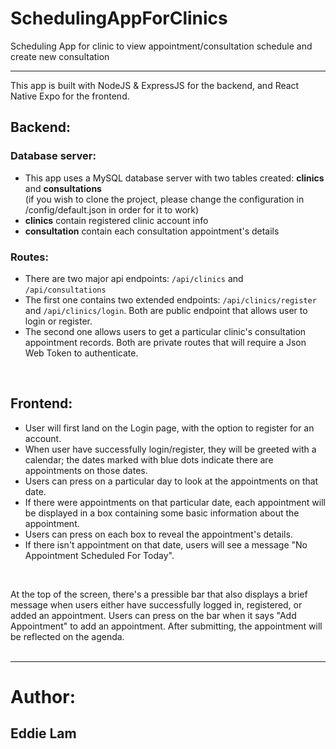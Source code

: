 # SchedulingAppForClinics 

Scheduling App for clinic to view appointment/consultation schedule and create new consultation

---

This app is built with NodeJS & ExpressJS for the backend, and React Native Expo for the frontend.
## Backend: 


### Database server:

- This app uses a MySQL database server with two tables created: **clinics** and **consultations** <br>
(if you wish to clone the project, please change the configuration in /config/default.json in order for it to work) <br>
- **clinics** contain registered clinic account info <br>
- **consultation** contain each consultation appointment's details <br>
### Routes:
- There are two major api endpoints: `/api/clinics` and `/api/consultations` <br>
- The first one contains two extended endpoints: `/api/clinics/register` and `/api/clinics/login`. Both are public endpoint that allows user to login or register. <br>
- The second one allows users to get a particular clinic's consultation appointment records. Both are private routes that will require a Json Web Token to authenticate. <br>
<br>

## Frontend: <br>

- User will first land on the Login page, with the option to register for an account. 
- When user have successfully login/register, they will be greeted with a calendar; the dates marked with blue dots indicate there are appointments on those dates.
- Users can press on a particular day to look at the appointments on that date. 
- If there were appointments on that particular date, each appointment will be displayed in a box containing some basic information about the appointment. <br>
- Users can press on each box to reveal the appointment's details. 
- If there isn't appointment on that date, users will see a message "No Appointment Scheduled For Today". <br>

<br>

At the top of the screen, there's a pressible bar that also displays a brief message when users either have successfully logged in, registered, or added an appointment. 
Users can press on the bar when it says "Add Appointment" to add an appointment. After submitting,  the appointment will be reflected on the agenda. <br>
<br>

---

# Author: <br>
## Eddie Lam
